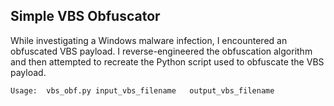 ## Simple VBS Obfuscator
While investigating a Windows malware infection, 
I encountered an obfuscated VBS payload. 
I reverse-engineered the obfuscation algorithm and 
then attempted to recreate the Python script used to obfuscate the VBS payload.

``Usage:  vbs_obf.py input_vbs_filename   output_vbs_filename``
